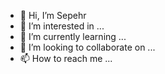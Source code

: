 - 👋 Hi, I’m Sepehr
- 👀 I’m interested in ...
- 🌱 I’m currently learning ...
- 💞️ I’m looking to collaborate on ...
- 📫 How to reach me ...

<!---
SepShr/SepShr is a ✨ special ✨ repository because its `README.md` (this file) appears on your GitHub profile.
You can click the Preview link to take a look at your changes.
--->
